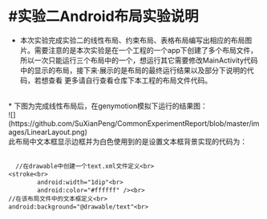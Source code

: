 #实验二Android布局实验说明<br>
======================
* 本次实验完成实验二的线性布局、约束布局、表格布局编写出相应的布局图片。需要注意的是本次实验是在一个工程的一个app下创建了多个布局文件，
所以一次只能运行三个布局中的一个，想运行其它需要修改MainActivity代码中的显示的布局，接下来·展示的是布局的最终运行结果以及部分下说明的代码，若想查看
更多请自行查看仓库下本工程的布局文件代码。<br>
<br>
* 下图为完成线性布局后，在genymotion模拟下运行的结果图：<br>
![](https://github.com/SuXianPeng/CommonExperimentReport/blob/master/images/LinearLayout.png)<br>
此布局中文本框显示边框并为白色使用到的是设置文本框背景实现的代码为：<br>


 

```
  
  //在drawable中创建一个text.xml文件定义<br>
<stroke<br>
        android:width="1dip"<br>
        android:color="#ffffff" /><br>
//在该布局文件中的文本框定义<br>
android:background="@drawable/text"<br>
```
